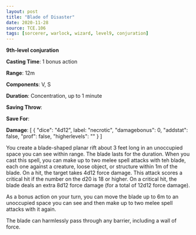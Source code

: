 ```yaml
---
layout: post
title: "Blade of Disaster"
date: 2020-11-28
source: TCE.106
tags: [sorcerer, warlock, wizard, level9, conjuration]
---
```


**9th-level conjuration**

**Casting Time**: 1 bonus action

**Range**: 12m

**Components**: V, S

**Duration**: Concentration, up to 1 minute

**Saving Throw**:

**Save For**:

**Damage**: [ { "dice": "4d12", label: "necrotic", "damagebonus": 0, "addstat": false, "prof": false, "higherlevels": "" } ]

You create a blade-shaped planar rift about 3 feet long in an unoccupied space you can see within range. The blade lasts for the duration. When you cast this spell, you can make up to two melee spell attacks with teh blade, each one against a creature, loose object, or structure within 1m of the blade. On a hit, the target takes 4d12 force damage. This attack scores a critical hit if the number on the d20 is 18 or higher. On a critical hit, the blade deals an extra 8d12 force damage (for a total of 12d12 force damage).

As a bonus action on your turn, you can move the blade up to 6m to an unoccupied space you can see and then make up to two melee spell attacks with it again.

The blade can harmlessly pass through any barrier, including a wall of force.